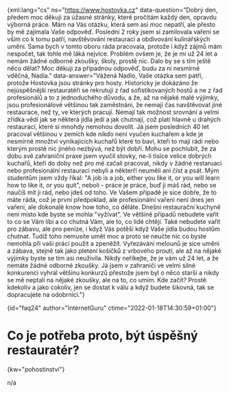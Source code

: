 
{xml:lang="cs" ns="https://www.hostovka.cz" data-question="Dobrý den, předem moc děkuji za úžasné stránky, které pročítám každý den, opravdu výborná práce. Mám na Vás otázku, která sem asi moc nepatří, ale přesto by mě zajímala Vaše odpověď. Poslední 2 roky jsem si zamilovala vaření se vším co k tomu patří, navštěvování restaurací a obdivování kulinářských umění. Sama bych v tomto oboru ráda pracovala, protože i když zájmů mám nespočet, tak tohle mě láká nejvíce. Problém ovšem je, že je mi už 24 let a nemám žádné odborné zkoušky, školy, prostě nic. Dalo by se s tím ještě něco dělat? Moc děkuji za případnou odpověď, budu za ní nesmírně vděčná, Nadia." data-answer="Vážená Nadio, Vaše otázka sem patří, protože Hostovka jsou stránky pro hosty. Historicky je dokázáno že nejúspěšnější restauratéři se rekrutují z řad sofistikovaných hostů a ne z řad profesionálů a to z jednoduchého důvodu, a že, až na nějaké malé výjimky, jsou profesionálové většinou tak zaměstnáni, že nemají čas navštěvovat jiné restaurace, než ty, ve kterých pracují. Nemají tak možnost srovnání a velmi zřídka vědí jak se některá jídla jedí a jak chutnají, což platí hlavně u drahých restaurací, které si mnohdy nemohou dovolit. Já jsem posledních 40 let pracoval většinou v zemích kde nikdo není vyučen kuchařem a kde je nesmírné množtví vynikajicích kuchařů které to baví, kteří to mají rádi nebo kterým prostě nic jiného nezbývá, než být dobří. Mohu se pochlubit, že za dobu své zahraniční praxe jsem vyučil stovky, ne-li tisíce velice dobrých kuchařů, kteří do doby než pro mě začali pracovat, nikdy v žádné restaruaci nebo profesionální restauraci nebyli a některří neuměli ani číst a psát. Mým studentům jsem vždy říkal: "A job is a job, either you like it, or you will learn how to like it, or you quit", neboli - práce je práce, buď ji máš rád, nebo se naučíš mít ji rád, nebo jdeš od toho. Ve Vašem případě je sice dobře, že to máte ráda, což je první předpoklad, ale profesionální vaření není dnes jen vaření, ale dokonalé know how toho, co děláte. Dnešní restaurační kuchyně není místo kde byste se mohla "vyžívat". Ve většině případů nebudete vařit to co se Vám líbí a co chutná Vám, ale to, co lidé chtějí. Také nebudete vařit pro zábavu, ale pro peníze, i když Vás potěší když Vaše jídla budou hostům chutnat. Tudíž toho nemusíte umět moc a proto se neučte nic co byste nemohla při vaší práci použít a zpeněžit. Vyřezávání melounů je sice umění a zábava, stejně tak jako pletení košíčků z vrbového proutí, ale až na nějaké výjimky byste se tím asi neuživila. Nikdy neříkejte, že je vám už 24 let, a že nemáte žádné odborné zkoušky. Já jsem v zahraničí ve velmi silné konkurenci vyhrál většinu konkurzů přestože jsem byl o něco starší a nikdy se mě neptali na nějaké zkoušky, ale na to, co umím. Kde začít? Prostě kdekoliv a jako cokoliv, jen se dostat k válu a když budete šikovná, tak se dopracujete na odobrnici."}

{id="faq24" author="InternetGuru" ctime="2022-01-18T14:30:59+01:00"}

# Co je potřeba proto, být úspěšný restauratér?

{kw="pohostinství"}

n/a

